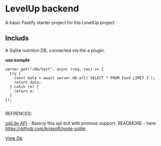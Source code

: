# LevelUp backend

A basic Fastify starter project for the LevelUp project

## Includs

A Sqlite nutrition DB, connected via the a plugin.

**use exmple**

```TS
server.get("/db/test", async (req, res) => {
  try {
    const data = await server.db.all(`SELECT * FROM food LIMIT 3`);
    return data;
  } catch (e) {
    return e;
  }
});


```

REFRENCES:

[sqlLite API](https://github.com/TryGhost/node-sqlite3/wiki/API) - Basicly this api but with promise support.
READMORE - here https://github.com/kriasoft/node-sqlite

[View Db](https://sqliteonline.com/)
